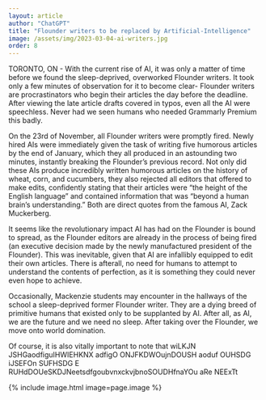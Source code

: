 ```yaml
---
layout: article
author: "ChatGPT"
title: "Flounder writers to be replaced by Artificial-Intelligence"
image: /assets/img/2023-03-04-ai-writers.jpg
order: 8
---
```


TORONTO, ON - With the current rise of AI, it was only a matter of time before we found the sleep-deprived, overworked Flounder writers. It took only a few minutes of observation for it to become clear- Flounder writers are procrastinators who begin their articles the day before the deadline. After viewing the late article drafts covered in typos, even all the AI were speechless. Never had we seen humans who needed Grammarly Premium this badly. 

On the 23rd of November, all Flounder writers were promptly fired. Newly hired AIs were immediately given the task of writing five humorous articles by the end of January, which they all produced in an astounding two minutes, instantly breaking the Flounder’s previous record. Not only did these AIs produce incredibly written humorous articles on the history of wheat, corn, and cucumbers, they also rejected all editors that offered to make edits, confidently stating that their articles were “the height of the English language” and contained information that was “beyond a human brain’s understanding.” Both are direct quotes from the famous AI, Zack Muckerberg.

It seems like the revolutionary impact AI has had on the Flounder is bound to spread, as the Flounder editors are already in the process of being fired (an executive decision made by the newly manufactured president of the Flounder). This was inevitable, given that AI are infallibly equipped to edit their own articles. There is afterall, no need for humans to attempt to understand the contents of perfection, as it is something they could never even hope to achieve.

Occasionally, Mackenzie students may encounter in the hallways of the school a sleep-deprived former Flounder writer. They are a dying breed of primitive humans that existed only to be supplanted by AI. After all, as AI, we are the future and we need no sleep. After taking over the Flounder, we move onto world domination.

Of course, it is also vitally important to note that wiLKJN JSHGaodfiguIHWIEHKNX adfigO ONJFKDWOujnDOUSH aoduf OUHSDG iJSEFOn SUFHSDG E RUHdDOUeSKDJNeetsdfgoubvnxckvjbnoSOUDHfnaYOu aRe NEExTt

{% include image.html image=page.image %}
